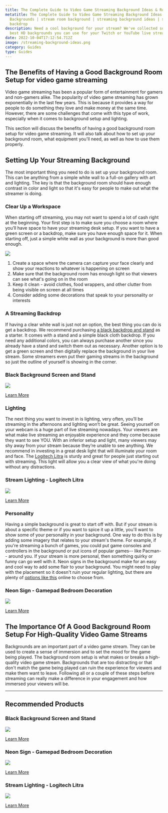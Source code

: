 ```yaml
---
title: The Complete Guide to Video Game Streaming Background Ideas & Room Backgrounds
metatitle: The Complete Guide to Video Game Streaming Background Ideas & Room
  Backgrounds | stream room background | streaming background ideas | streaming
  backdrop
description: Need a cool background for your stream? We've collected some of the
  best HD backgrounds you can use for your Twitch or YouTube live stream.
date: 2022-10-04T17:12:54.712Z
image: /streaming-background-ideas.png
category: Guides
type: Guides
---
```

## The Benefits of Having a Good Background Room Setup for video game streaming

Video game streaming has been a popular form of entertainment for gamers and non-gamers alike. The popularity of video game streaming has grown exponentially in the last few years. This is because it provides a way for people to do something they love and make money at the same time. However, there are some challenges that come with this type of work, especially when it comes to background setup and lighting.

This section will discuss the benefits of having a good background room setup for video game streaming. It will also talk about how to set up your background room, what equipment you'll need, as well as how to use them properly.

## Setting Up Your Streaming Background

The most important thing you need to do is set up your background room. This can be anything from a simple white wall to a full-on gallery with art and lighting. The key is that the background room should have enough contrast in color and light so that it's easy for people to make out what the streamer is doing. 

### Clear Up a Workspace

When starting off streaming, you may not want to spend a lot of cash right at the beginning. Your first step is to make sure you choose a room where you’ll have space to have your streaming desk setup. If you want to have a green screen or a backdrop, make sure you have enough space for it. When starting off,  just a simple white wall as your background is more than good enough. 

![](https://images.unsplash.com/photo-1636488363495-a06805603784?ixlib=rb-1.2.1&ixid=MnwxMjA3fDB8MHxwaG90by1wYWdlfHx8fGVufDB8fHx8&auto=format&fit=crop&w=1172&q=80)

1. Create a space where the camera can capture your face clearly and show your reactions to whatever is happening on screen
2. Make sure that the background room has enough light so that viewers can see what's going on in the room
3. Keep it clean - avoid clothes, food wrappers, and other clutter from being visible on screen at all times
4. Consider adding some decorations that speak to your personality or interests

<div class="row py-3">
<div class="col-lg-8">

### A Streaming Backdrop

If having a clear white wall is just not an option, the best thing you can do is get a backdrop. We recommend purchasing [a black backdrop and stand](https://amzn.to/3RCecNB) as a starter. It comes with a stand and a simple black cloth backdrop. If you need any additional colors, you can always purchase another since you already have a stand and switch them out as necessary. Another option is to get a green screen and then digitally replace the background in your live stream. Some streamers even put their gaming streams in the background so just the outline of yourself is showing in the corner. 

</div>
<div class="col-lg-4">

### Black Background Screen and Stand

<a href="https://www.amazon.com/Background-Photography%EF%BC%8CBlack-Screen-6-5Feet-Photography/dp/B09V2QPC1V?crid=2T1WOO07TPRQ6&keywords=black+backdrop+and+stand&qid=1664906398&qu=eyJxc2MiOiIzLjcyIiwicXNhIjoiMy44MSIsInFzcCI6IjMuMTkifQ%3D%3D&sprefix=black+backdrop+and+stan%2Caps%2C85&sr=8-4&linkCode=li3&tag=gamestreamingsetup-20&linkId=15d992f498bfd5912d089213d063cb89&language=en_US&ref_=as_li_ss_il" target="_blank"><img border="0" src="//ws-na.amazon-adsystem.com/widgets/q?_encoding=UTF8&ASIN=B09V2QPC1V&Format=_SL250_&ID=AsinImage&MarketPlace=US&ServiceVersion=20070822&WS=1&tag=gamestreamingsetup-20&language=en_US" ></a><img src="https://ir-na.amazon-adsystem.com/e/ir?t=gamestreamingsetup-20&language=en_US&l=li3&o=1&a=B09V2QPC1V" width="1" height="1" border="0" alt="" style="border:none !important; margin:0px !important;" />

<a href="https://amzn.to/3RCecNB" class="btn btn-secondary">Learn More</a>

</div>
</div>

<div class="row py-3">
<div class="col-lg-8">

### Lighting

The next thing you want to invest in is lighting, very often, you’ll be streaming in the afternoons and lighting won’t be great. Seeing yourself on your webcam is a huge part of live streaming nowadays. Your viewers are what make live streaming an enjoyable experience and they come because they want to see YOU. With an inferior setup and light, many viewers may shy away from your stream because they’re unable to see anything. We recommend in investing in a great desk light that will illuminate your room and face. The [Logitech Litra](https://amzn.to/3UZbftl) is sturdy and great for people just starting out with streaming. This light will allow you a clear view of what you're doing without any distractions.

</div>
<div class="col-lg-4">

### Stream Lighting - Logitech Litra

<a href="https://www.amazon.com/Logitech-Litra-Beam/dp/B09KGSRY5V?crid=3BJ7A7TLEP64Z&keywords=logitech+lighting&qid=1664906646&qu=eyJxc2MiOiIxLjE5IiwicXNhIjoiMC41OCIsInFzcCI6IjAuNjcifQ%3D%3D&sprefix=logitech+lighting%2Caps%2C87&sr=8-2-spons&ufe=app_do%3Aamzn1.fos.18ed3cb5-28d5-4975-8bc7-93deae8f9840&psc=1&linkCode=li3&tag=gamestreamingsetup-20&linkId=eb71b4225deede4aa843a0bcaa7644c7&language=en_US&ref_=as_li_ss_il" target="_blank"><img border="0" src="//ws-na.amazon-adsystem.com/widgets/q?_encoding=UTF8&ASIN=B09KGSRY5V&Format=_SL250_&ID=AsinImage&MarketPlace=US&ServiceVersion=20070822&WS=1&tag=gamestreamingsetup-20&language=en_US" ></a><img src="https://ir-na.amazon-adsystem.com/e/ir?t=gamestreamingsetup-20&language=en_US&l=li3&o=1&a=B09KGSRY5V" width="1" height="1" border="0" alt="" style="border:none !important; margin:0px !important;" />

<a href="https://amzn.to/3UZbftl" class="btn btn-secondary">Learn More</a>

</div>
</div>

<div class="row py-3">
<div class="col-lg-8">

### Personality

Having a simple background is great to start off with. But if your stream is about a specific theme or if you want to spice it up a little, you'll want to show some of your personality in your background. One way to do this is by adding some imagery that relates to your stream's theme. For example, if you're streaming a bunch of games, you could put game consoles and controllers in the background or put icons of popular games-- like Pacman-- around you. If your stream is more personal, then something quirky or funny can go well with it. Neon signs in the background make for an easy and cool way to add some flair to your background. You might need to play with the placement so it doesn't ruin your regular lighting, but there are plenty of [options like this](https://amzn.to/3yaEhMP) online to choose from.

</div>
<div class="col-lg-4">

### Neon Sign - Gamepad Bedroom Decoration

<a href="https://www.amazon.com/Gamepad-Bedroom-Decoration-Playstation-Accessories/dp/B08SQ7PK8D?content-id=amzn1.sym.6b029eb3-7d41-4744-b45d-69fe835e098d%3Aamzn1.sym.6b029eb3-7d41-4744-b45d-69fe835e098d&crid=2TIJZJBCF73Y4&cv_ct_cx=game+on+neon+sign&keywords=game+on+neon+sign&pd_rd_i=B08SQ7PK8D&pd_rd_r=f8e1d88c-7e59-4799-87ba-db2a3c47cf76&pd_rd_w=CrGik&pd_rd_wg=U8JaE&pf_rd_p=6b029eb3-7d41-4744-b45d-69fe835e098d&pf_rd_r=3WSMER2TD4JTZJR15GYF&qid=1664906452&qu=eyJxc2MiOiI1LjQ0IiwicXNhIjoiNC42NiIsInFzcCI6IjQuMDEifQ%3D%3D&sprefix=game+on+neon+sign%2Caps%2C81&sr=1-2-a73d1c8c-2fd2-4f19-aa41-2df022bcb241-spons&psc=1&linkCode=li3&tag=gamestreamingsetup-20&linkId=f780029a7c82c9b75956e4c0f982e648&language=en_US&ref_=as_li_ss_il" target="_blank"><img border="0" src="//ws-na.amazon-adsystem.com/widgets/q?_encoding=UTF8&ASIN=B08SQ7PK8D&Format=_SL250_&ID=AsinImage&MarketPlace=US&ServiceVersion=20070822&WS=1&tag=gamestreamingsetup-20&language=en_US" ></a><img src="https://ir-na.amazon-adsystem.com/e/ir?t=gamestreamingsetup-20&language=en_US&l=li3&o=1&a=B08SQ7PK8D" width="1" height="1" border="0" alt="" style="border:none !important; margin:0px !important;" />

<a href="https://amzn.to/3yaEhMP" class="btn btn-secondary">Learn More</a>

</div>
</div>

## The Importance Of A Good Background Room Setup For High-Quality Video Game Streams

Backgrounds are an important part of a video game stream. They can be used to create a sense of immersion and to set the mood for the game being played. The background room setup is what makes or breaks a high-quality video game stream. Backgrounds that are too distracting or that don't match the game being played can ruin the experience for viewers and make them want to leave. Following all or a couple of these steps before streaming can really make a difference in your engagement and how immersed your viewers will be.

- - -

## Recommended Products

<div class="row">
<div class="col-lg-4">

### Black Background Screen and Stand

<a href="https://www.amazon.com/Background-Photography%EF%BC%8CBlack-Screen-6-5Feet-Photography/dp/B09V2QPC1V?crid=2T1WOO07TPRQ6&keywords=black+backdrop+and+stand&qid=1664906398&qu=eyJxc2MiOiIzLjcyIiwicXNhIjoiMy44MSIsInFzcCI6IjMuMTkifQ%3D%3D&sprefix=black+backdrop+and+stan%2Caps%2C85&sr=8-4&linkCode=li3&tag=gamestreamingsetup-20&linkId=15d992f498bfd5912d089213d063cb89&language=en_US&ref_=as_li_ss_il" target="_blank"><img border="0" src="//ws-na.amazon-adsystem.com/widgets/q?_encoding=UTF8&ASIN=B09V2QPC1V&Format=_SL250_&ID=AsinImage&MarketPlace=US&ServiceVersion=20070822&WS=1&tag=gamestreamingsetup-20&language=en_US" ></a><img src="https://ir-na.amazon-adsystem.com/e/ir?t=gamestreamingsetup-20&language=en_US&l=li3&o=1&a=B09V2QPC1V" width="1" height="1" border="0" alt="" style="border:none !important; margin:0px !important;" />

<a href="https://amzn.to/3RCecNB" class="btn btn-secondary">Learn More</a>

</div>
<div class="col-lg-4">

### Neon Sign - Gamepad Bedroom Decoration

<a href="https://www.amazon.com/Gamepad-Bedroom-Decoration-Playstation-Accessories/dp/B08SQ7PK8D?content-id=amzn1.sym.6b029eb3-7d41-4744-b45d-69fe835e098d%3Aamzn1.sym.6b029eb3-7d41-4744-b45d-69fe835e098d&crid=2TIJZJBCF73Y4&cv_ct_cx=game+on+neon+sign&keywords=game+on+neon+sign&pd_rd_i=B08SQ7PK8D&pd_rd_r=f8e1d88c-7e59-4799-87ba-db2a3c47cf76&pd_rd_w=CrGik&pd_rd_wg=U8JaE&pf_rd_p=6b029eb3-7d41-4744-b45d-69fe835e098d&pf_rd_r=3WSMER2TD4JTZJR15GYF&qid=1664906452&qu=eyJxc2MiOiI1LjQ0IiwicXNhIjoiNC42NiIsInFzcCI6IjQuMDEifQ%3D%3D&sprefix=game+on+neon+sign%2Caps%2C81&sr=1-2-a73d1c8c-2fd2-4f19-aa41-2df022bcb241-spons&psc=1&linkCode=li3&tag=gamestreamingsetup-20&linkId=f780029a7c82c9b75956e4c0f982e648&language=en_US&ref_=as_li_ss_il" target="_blank"><img border="0" src="//ws-na.amazon-adsystem.com/widgets/q?_encoding=UTF8&ASIN=B08SQ7PK8D&Format=_SL250_&ID=AsinImage&MarketPlace=US&ServiceVersion=20070822&WS=1&tag=gamestreamingsetup-20&language=en_US" ></a><img src="https://ir-na.amazon-adsystem.com/e/ir?t=gamestreamingsetup-20&language=en_US&l=li3&o=1&a=B08SQ7PK8D" width="1" height="1" border="0" alt="" style="border:none !important; margin:0px !important;" />

<a href="https://amzn.to/3yaEhMP" class="btn btn-secondary">Learn More</a>

</div>
<div class="col-lg-4">

### Stream Lighting - Logitech Litra

<a href="https://www.amazon.com/Logitech-Litra-Beam/dp/B09KGSRY5V?crid=3BJ7A7TLEP64Z&keywords=logitech+lighting&qid=1664906646&qu=eyJxc2MiOiIxLjE5IiwicXNhIjoiMC41OCIsInFzcCI6IjAuNjcifQ%3D%3D&sprefix=logitech+lighting%2Caps%2C87&sr=8-2-spons&ufe=app_do%3Aamzn1.fos.18ed3cb5-28d5-4975-8bc7-93deae8f9840&psc=1&linkCode=li3&tag=gamestreamingsetup-20&linkId=eb71b4225deede4aa843a0bcaa7644c7&language=en_US&ref_=as_li_ss_il" target="_blank"><img border="0" src="//ws-na.amazon-adsystem.com/widgets/q?_encoding=UTF8&ASIN=B09KGSRY5V&Format=_SL250_&ID=AsinImage&MarketPlace=US&ServiceVersion=20070822&WS=1&tag=gamestreamingsetup-20&language=en_US" ></a><img src="https://ir-na.amazon-adsystem.com/e/ir?t=gamestreamingsetup-20&language=en_US&l=li3&o=1&a=B09KGSRY5V" width="1" height="1" border="0" alt="" style="border:none !important; margin:0px !important;" />

<a href="https://amzn.to/3UZbftl" class="btn btn-secondary">Learn More</a>

</div>
</div>